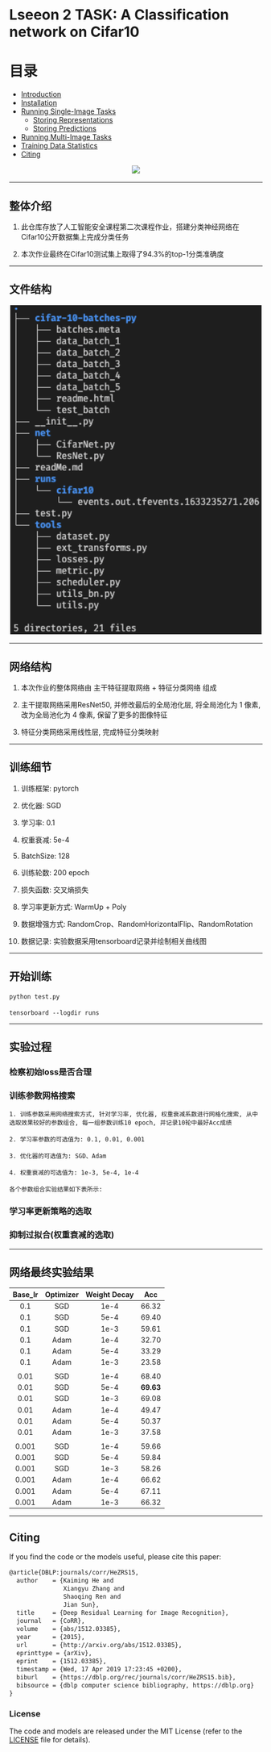
# Lseeon 2 TASK: A Classification network on Cifar10

目录
=================

   * [Introduction](#introduction)
   * [Installation](#installation)
   * [Running Single-Image Tasks](#running-single-image-tasks)
        * [Storing Representations](#storing-representations)
        * [Storing Predictions](#storing-predictions)
   * [Running Multi-Image Tasks](#running-multi-image-tasks)
   * [Training Data Statistics](#training-data-statistics)
   * [Citing](#citing)


<div align="center">
  <img src="assets/web_assets/task_dict_v.jpg" />
</div>

---

## **整体介绍**
1. 此仓库存放了人工智能安全课程第二次课程作业，搭建分类神经网络在Cifar10公开数据集上完成分类任务

2. 本次作业最终在Cifar10测试集上取得了94.3%的top-1分类准确度

---

## **文件结构**
<div align="center">
  <img src="./Cifar10_struct.png" width='500px' width='1000px' />
</div>

---
## **网络结构**

1. 本次作业的整体网络由 主干特征提取网络 + 特征分类网络 组成

2. 主干提取网络采用ResNet50, 并修改最后的全局池化层, 将全局池化为 1 像素, 改为全局池化为 4 像素, 保留了更多的图像特征

3. 特征分类网络采用线性层, 完成特征分类映射

---
## **训练细节**
1. 训练框架: pytorch

1. 优化器: SGD

2. 学习率: 0.1

3. 权重衰减: 5e-4

4. BatchSize: 128

5. 训练轮数: 200 epoch

6. 损失函数: 交叉熵损失

6. 学习率更新方式: WarmUp + Poly

7. 数据增强方式: RandomCrop、RandomHorizontalFlip、RandomRotation 

8. 数据记录: 实验数据采用tensorboard记录并绘制相关曲线图

---
## **开始训练**
```
python test.py

tensorboard --logdir runs
```

---
## **实验过程**

### 检察初始loss是否合理

### 训练参数网格搜索
    
    1. 训练参数采用网络搜索方式, 针对学习率, 优化器, 权重衰减系数进行网格化搜索, 从中选取效果较好的参数组合, 每一组参数训练10 epoch, 并记录10轮中最好Acc成绩

    2. 学习率参数的可选值为: 0.1, 0.01, 0.001

    3. 优化器的可选值为: SGD、Adam

    4. 权重衰减的可选值为: 1e-3, 5e-4, 1e-4
    
    各个参数组合实验结果如下表所示:
 

### 学习率更新策略的选取

### 抑制过拟合(权重衰减的选取)

---
## **网络最终实验结果**

|Base_lr       |Optimizer      |Weight Decay   |Acc      |
|:------------:|:-------------:|:-------------:|:-------:|
|0.1           |SGD            |1e-4           |66.32    |
|0.1           |SGD            |5e-4           |69.40    |
|0.1           |SGD            |1e-3           |59.61    |
|0.1           |Adam           |1e-4           |32.70    |
|0.1           |Adam           |5e-4           |33.29    |
|0.1           |Adam           |1e-3           |23.58    |
|||||
|0.01          |SGD            |1e-4           |68.40    |
|0.01          |SGD            |5e-4           |**69.63**|
|0.01          |SGD            |1e-3           |69.08    |
|0.01          |Adam           |1e-4           |49.47    |
|0.01          |Adam           |5e-4           |50.37    |
|0.01          |Adam           |1e-3           |37.58    |
|||||
|0.001         |SGD            |1e-4           |59.66    |
|0.001         |SGD            |5e-4           |59.84    |
|0.001         |SGD            |1e-3           |58.26    |
|0.001         |Adam           |1e-4           |66.62    |
|0.001         |Adam           |5e-4           |67.11    |
|0.001         |Adam           |1e-3           |66.32    |


---
## Citing

If you find the code or the models useful, please cite this paper:
```
@article{DBLP:journals/corr/HeZRS15,
  author    = {Kaiming He and
               Xiangyu Zhang and
               Shaoqing Ren and
               Jian Sun},
  title     = {Deep Residual Learning for Image Recognition},
  journal   = {CoRR},
  volume    = {abs/1512.03385},
  year      = {2015},
  url       = {http://arxiv.org/abs/1512.03385},
  eprinttype = {arXiv},
  eprint    = {1512.03385},
  timestamp = {Wed, 17 Apr 2019 17:23:45 +0200},
  biburl    = {https://dblp.org/rec/journals/corr/HeZRS15.bib},
  bibsource = {dblp computer science bibliography, https://dblp.org}
}
```


### License

The code and models are released under the MIT License (refer to the [LICENSE](https://github.com/StanfordVL/taskonomy/blob/master/LICENSE) file for details).
 

